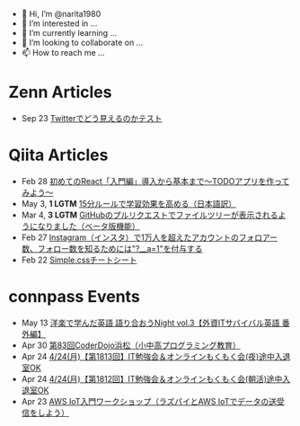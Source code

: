 - 👋 Hi, I’m @narita1980
- 👀 I’m interested in ...
- 🌱 I’m currently learning ...
- 💞️ I’m looking to collaborate on ...
- 📫 How to reach me ...

# Zenn Articles

<!-- profile updater begin: zenn -->
- Sep 23 [Twitterでどう見えるのかテスト](https://zenn.dev/narita1980/articles/cbb21f8d7f785752d6ac)
<!-- profile updater end: zenn -->

# Qiita Articles

<!-- profile updater begin: qiita -->
- Feb 28 [初めてのReact「入門編」導入から基本まで〜TODOアプリを作ってみよう〜](https://qiita.com/narita1980/items/49df43425ba2400bd0c2)
- May 3, **1 LGTM** [15分ルールで学習効果を高める（日本語訳）](https://qiita.com/narita1980/items/d0ad5246344fc6e4380f)
- Mar 4, **3 LGTM** [GitHubのプルリクエストでファイルツリーが表示されるようになりました（ベータ版機能）](https://qiita.com/narita1980/items/bee2c5232342a51e0415)
- Feb 27 [Instagram（インスタ）で1万人を超えたアカウントのフォロアー数、フォロー数を知るためには"?__a=1"を付与する](https://qiita.com/narita1980/items/630b7014fa893461b991)
- Feb 22 [Simple.cssチートシート](https://qiita.com/narita1980/items/fd2ccf0e91944aab9fd5)
<!-- profile updater end: qiita -->

# connpass Events

<!-- profile updater begin: connpass -->
- May 13 [洋楽で学んだ英語 語り合おうNight vol.3【外資ITサバイバル英語 番外編】](https://gaisaba.connpass.com/event/278499/)
- Apr 30 [第83回CoderDojo浜松（小中高プログラミング教育）](https://coderdojo-hamamatsu.connpass.com/event/280796/)
- Apr 24 [4/24(月)【第1813回】IT勉強会＆オンラインもくもく会(夜)途中入退室OK](https://no-genre-mokumoku.connpass.com/event/281268/)
- Apr 24 [4/24(月)【第1812回】IT勉強会＆オンラインもくもく会(朝活)途中入退室OK](https://no-genre-mokumoku.connpass.com/event/281267/)
- Apr 23 [AWS IoT入門ワークショップ（ラズパイとAWS IoTでデータの送受信をしよう）](https://iotlab.connpass.com/event/281269/)
<!-- profile updater end: connpass -->

<!---
narita1980/narita1980 is a ✨ special ✨ repository because its `README.md` (this file) appears on your GitHub profile.
You can click the Preview link to take a look at your changes.
--->
